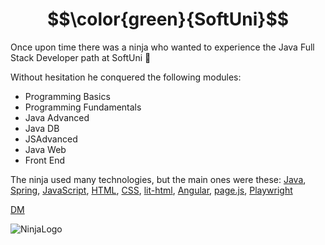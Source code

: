 # $$\color{green}{SoftUni}$$

Once upon time there was a ninja who wanted to experience the Java Full Stack Developer path at SoftUni :rocket:

Without hesitation he conquered the following modules:
  - Programming Basics
  - Programming Fundamentals
  - Java Advanced
  - Java DB
  - JSAdvanced
  - Java Web
  - Front End

The ninja used many technologies, but the main ones were these: [Java](https://www.java.com/en/), [Spring](https://spring.io/), [JavaScript](https://developer.mozilla.org/en-US/docs/Web/JavaScript), [HTML](https://developer.mozilla.org/en-US/docs/Web/HTML), [CSS](https://developer.mozilla.org/en-US/docs/Web/CSS), [lit-html](https://lit.dev/), [Angular](https://angular.io/), [page.js](https://visionmedia.github.io/page.js/), [Playwright](https://playwright.dev/)

[DM](https://github.com/demarinov/)

![NinjaLogo](https://purepng.com/public/uploads/large/purepng.com-ninjashinobininjacovert-agentassassinationguerrilla-warfaresamuraiclip-art-1421526960633owjjy.png)
